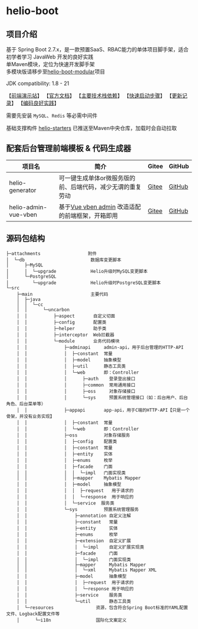 # helio-boot

## 项目介绍
基于 Spring Boot 2.7.x，是一款预置SaaS、RBAC能力的单体项目脚手架，适合初学者学习 JavaWeb 开发的良好实践  
单Maven模块，定位为快速开发脚手架  
多模块版请移步至[helio-boot-modular](https://github.com/uncarbon97/helio-boot-modular)项目

JDK compatibility: 1.8 - 21

【[前端演示站](https://helio-demo.uncarbon.cc/)】
【[官方文档](https://helio.uncarbon.cc/)】 
【[主要技术栈依赖](https://helio.uncarbon.cc/#/i18n/zh-CN/helio-starters/dependencies)】
【[快速启动步骤](https://helio.uncarbon.cc/#/i18n/zh-CN/helio-boot/quick-start)】
【[更新记录](https://helio.uncarbon.cc/#/i18n/zh-CN/appendix/change-log)】
【[编码良好实践](https://helio.uncarbon.cc/#/i18n/zh-CN/experience/good-practices)】

需要先安装 `MySQL`、`Redis` 等必需中间件

基础支撑构件 [helio-starters](https://github.com/uncarbon97/helio-starters) 已推送至Maven中央仓库，加载时会自动拉取

## 配套后台管理前端模板 & 代码生成器
| 项目名                  | 简介                                                                          | Gitee                                                      | GitHub                                                       |
|----------------------|-----------------------------------------------------------------------------|------------------------------------------------------------|--------------------------------------------------------------|
| helio-generator      | 可一键生成单体or微服务版的前、后端代码，减少无谓的重复劳动                                              | [Gitee](https://gitee.com/uncarbon97/helio-generator)      | [GitHub](https://github.com/uncarbon97/helio-generator)      |
| helio-admin-vue-vben | 基于[Vue vben admin](https://github.com/anncwb/vue-vben-admin) 改造适配的前端框架，开箱即用 | [Gitee](https://gitee.com/uncarbon97/helio-admin-vue-vben) | [GitHub](https://github.com/uncarbon97/helio-admin-vue-vben) |

## 源码包结构
```
├─attachments                  附件
│  └─db                         数据库变更脚本
│      ├─MySQL
│      │  └─upgrade             Helio升级时MySQL变更脚本
│      └─PostgreSQL
│         └─upgrade             Helio升级时PostgreSQL变更脚本
└─src
    ├─main                      主要代码
    │  ├─java
    │  │  └─cc
    │  │      └─uncarbon
    │  │          ├─aspect       自定义切面
    │  │          ├─config       配置类
    │  │          ├─helper       助手类
    │  │          ├─interceptor  Web拦截器
    │  │          └─module       业务代码模块
    │  │              ├─adminapi     admin-api，用于后台管理的HTTP-API
    │  │              │  ├─constant  常量
    │  │              │  ├─model     抽象模型
    │  │              │  ├─util      静态工具类
    │  │              │  └─web       即：Controller
    │  │              │      ├─auth    登录登出接口
    │  │              │      ├─common  常用通用接口
    │  │              │      ├─oss     对象存储接口
    │  │              │      └─sys     预置系统管理接口（如：后台用户、后台角色、后台菜单等）
    │  │              ├─appapi       app-api，用于C端的HTTP-API【只是一个骨架，并没有业务实现】
    │  │              │  ├─constant  常量
    │  │              │  └─web       即：Controller
    │  │              ├─oss          对象存储服务
    │  │              │  ├─config    配置类
    │  │              │  ├─constant  常量
    │  │              │  ├─entity    实体
    │  │              │  ├─enums     枚举
    │  │              │  ├─facade    门面
    │  │              │  │  └─impl   门面实现类
    │  │              │  ├─mapper    Mybatis Mapper
    │  │              │  ├─model     抽象模型
    │  │              │  │  ├─request   用于请求的
    │  │              │  │  └─response  用于响应的
    │  │              │  └─service  服务类
    │  │              └─sys          预置系统管理服务
    │  │                  ├─annotation 自定义注解
    │  │                  ├─constant   常量
    │  │                  ├─entity     实体
    │  │                  ├─enums      枚举
    │  │                  ├─extension  自定义扩展
    │  │                  │  └─impl    自定义扩展实现类
    │  │                  ├─facade     门面
    │  │                  │  └─impl    门面实现类
    │  │                  ├─mapper     Mybatis Mapper
    │  │                  │  └─xml     Mybatis Mapper XML
    │  │                  ├─model      抽象模型
    │  │                  │  ├─request  用于请求的
    │  │                  │  └─response 用于响应的
    │  │                  ├─service    服务类
    │  │                  └─util       静态工具类
    │  └─resources                资源，包含符合Spring Boot标准的YAML配置文件、Logback配置文件等
    │      └─i18n                 国际化文案定义
```
